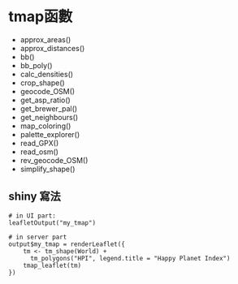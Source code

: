 # tmap函數

- approx_areas()
- approx_distances()
- bb()
- bb_poly()
- calc_densities()
- crop_shape()
- geocode_OSM()
- get_asp_ratio()
- get_brewer_pal()
- get_neighbours()
- map_coloring()
- palette_explorer()
- read_GPX()
- read_osm()
- rev_geocode_OSM()
- simplify_shape()

## shiny 寫法

```{r}
# in UI part:
leafletOutput("my_tmap")

# in server part
output$my_tmap = renderLeaflet({
    tm <- tm_shape(World) + 
      tm_polygons("HPI", legend.title = "Happy Planet Index")
    tmap_leaflet(tm)
})
```
